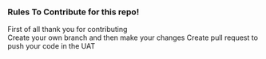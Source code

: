 <h3>Rules To Contribute for this repo!</h3>

First of all thank you for contributing <br>
Create your own branch and then make your changes
Create pull request to push your code in the UAT
